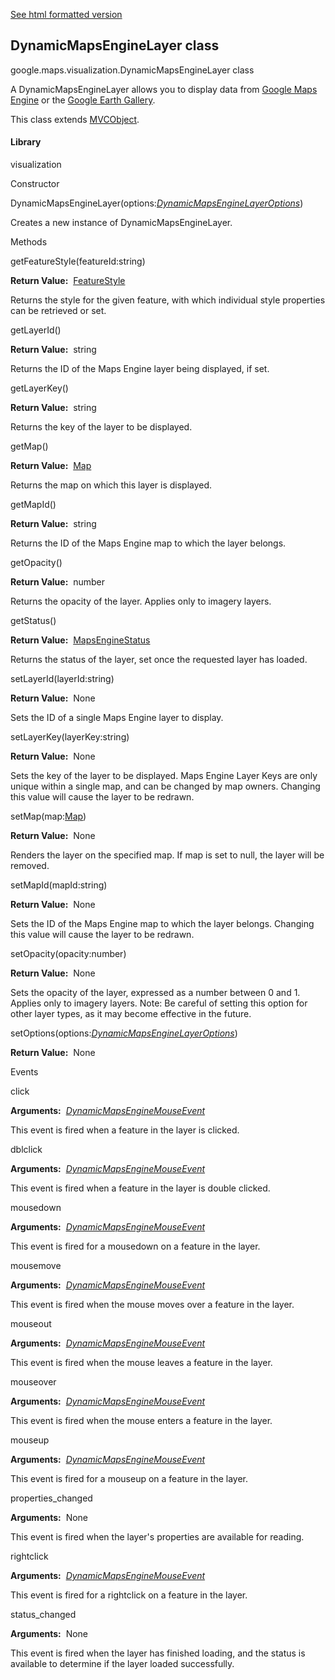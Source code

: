 [See html formatted version](https://huasofoundries.github.io/google-maps-documentation/DynamicMapsEngineLayer.html)


DynamicMapsEngineLayer class
----------------------------

google.maps.visualization.DynamicMapsEngineLayer class

A DynamicMapsEngineLayer allows you to display data from [Google Maps Engine](https://mapsengine.google.com/) or the [Google Earth Gallery](http://www.google.com/gadgets/directory?synd=earth).

This class extends [MVCObject](https://github.com/amenadiel/google-maps-documentation/blob/master/docs/MVCObject.md).

#### Library

visualization

Constructor

DynamicMapsEngineLayer(options:[_DynamicMapsEngineLayerOptions_](https://github.com/amenadiel/google-maps-documentation/blob/master/docs/DynamicMapsEngineLayerOptions.md))

Creates a new instance of DynamicMapsEngineLayer.

Methods

getFeatureStyle(featureId:string)

**Return Value:**  [FeatureStyle](https://github.com/amenadiel/google-maps-documentation/blob/master/docs/FeatureStyle.md)

Returns the style for the given feature, with which individual style properties can be retrieved or set.

getLayerId()

**Return Value:**  string

Returns the ID of the Maps Engine layer being displayed, if set.

getLayerKey()

**Return Value:**  string

Returns the key of the layer to be displayed.

getMap()

**Return Value:**  [Map](https://github.com/amenadiel/google-maps-documentation/blob/master/docs/Map.md)

Returns the map on which this layer is displayed.

getMapId()

**Return Value:**  string

Returns the ID of the Maps Engine map to which the layer belongs.

getOpacity()

**Return Value:**  number

Returns the opacity of the layer. Applies only to imagery layers.

getStatus()

**Return Value:**  [MapsEngineStatus](https://github.com/amenadiel/google-maps-documentation/blob/master/docs/MapsEngineStatus.md)

Returns the status of the layer, set once the requested layer has loaded.

setLayerId(layerId:string)

**Return Value:**  None

Sets the ID of a single Maps Engine layer to display.

setLayerKey(layerKey:string)

**Return Value:**  None

Sets the key of the layer to be displayed. Maps Engine Layer Keys are only unique within a single map, and can be changed by map owners. Changing this value will cause the layer to be redrawn.

setMap(map:[Map](https://github.com/amenadiel/google-maps-documentation/blob/master/docs/Map.md))

**Return Value:**  None

Renders the layer on the specified map. If map is set to null, the layer will be removed.

setMapId(mapId:string)

**Return Value:**  None

Sets the ID of the Maps Engine map to which the layer belongs. Changing this value will cause the layer to be redrawn.

setOpacity(opacity:number)

**Return Value:**  None

Sets the opacity of the layer, expressed as a number between 0 and 1. Applies only to imagery layers. Note: Be careful of setting this option for other layer types, as it may become effective in the future.

setOptions(options:[_DynamicMapsEngineLayerOptions_](https://github.com/amenadiel/google-maps-documentation/blob/master/docs/DynamicMapsEngineLayerOptions.md))

**Return Value:**  None

Events

click

**Arguments:**  [_DynamicMapsEngineMouseEvent_](https://github.com/amenadiel/google-maps-documentation/blob/master/docs/DynamicMapsEngineMouseEvent.md)

This event is fired when a feature in the layer is clicked.

dblclick

**Arguments:**  [_DynamicMapsEngineMouseEvent_](https://github.com/amenadiel/google-maps-documentation/blob/master/docs/DynamicMapsEngineMouseEvent.md)

This event is fired when a feature in the layer is double clicked.

mousedown

**Arguments:**  [_DynamicMapsEngineMouseEvent_](https://github.com/amenadiel/google-maps-documentation/blob/master/docs/DynamicMapsEngineMouseEvent.md)

This event is fired for a mousedown on a feature in the layer.

mousemove

**Arguments:**  [_DynamicMapsEngineMouseEvent_](https://github.com/amenadiel/google-maps-documentation/blob/master/docs/DynamicMapsEngineMouseEvent.md)

This event is fired when the mouse moves over a feature in the layer.

mouseout

**Arguments:**  [_DynamicMapsEngineMouseEvent_](https://github.com/amenadiel/google-maps-documentation/blob/master/docs/DynamicMapsEngineMouseEvent.md)

This event is fired when the mouse leaves a feature in the layer.

mouseover

**Arguments:**  [_DynamicMapsEngineMouseEvent_](https://github.com/amenadiel/google-maps-documentation/blob/master/docs/DynamicMapsEngineMouseEvent.md)

This event is fired when the mouse enters a feature in the layer.

mouseup

**Arguments:**  [_DynamicMapsEngineMouseEvent_](https://github.com/amenadiel/google-maps-documentation/blob/master/docs/DynamicMapsEngineMouseEvent.md)

This event is fired for a mouseup on a feature in the layer.

properties\_changed

**Arguments:**  None

This event is fired when the layer's properties are available for reading.

rightclick

**Arguments:**  [_DynamicMapsEngineMouseEvent_](https://github.com/amenadiel/google-maps-documentation/blob/master/docs/DynamicMapsEngineMouseEvent.md)

This event is fired for a rightclick on a feature in the layer.

status\_changed

**Arguments:**  None

This event is fired when the layer has finished loading, and the status is available to determine if the layer loaded successfully.